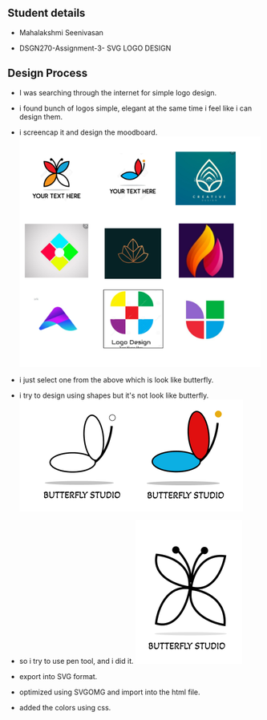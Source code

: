 ## Student details

- Mahalakshmi Seenivasan

- DSGN270-Assignment-3- SVG LOGO DESIGN

## Design Process

- I was searching through the internet for simple logo design.

- i found bunch of logos simple, elegant at the same time i feel like i can design them.

- i screencap it and design the moodboard.
  ![Moodboard for logo design](/assets/images/moodboard_logos.png)

- i just select one from the above which is look like butterfly.

- i try to design using shapes but it's not look like butterfly.
  ![design process](/assets/images/design_process.png)

- so i try to use pen tool, and i did it.
  ![Final logo](/assets/images/final_logo.png)

- export into SVG format.

- optimized using SVGOMG and import into the html file.

- added the colors using css.
